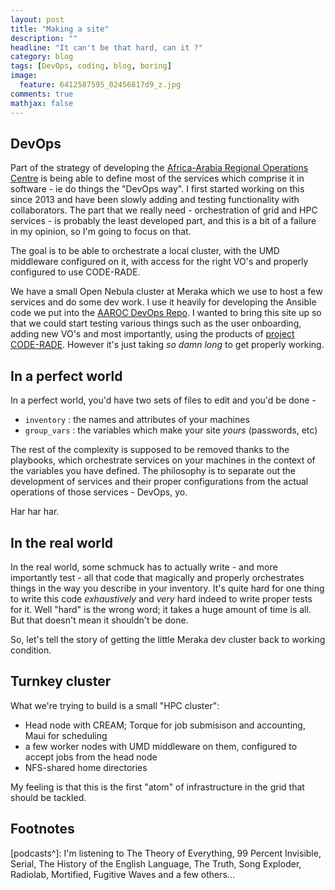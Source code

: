 ```yaml
---
layout: post
title: "Making a site"
description: ""
headline: "It can't be that hard, can it ?"
category: blog
tags: [DevOps, coding, blog, boring]
image:
  feature: 6412587595_02456817d9_z.jpg
comments: true
mathjax: false
---
```


## DevOps

Part of the strategy of developing the
[Africa-Arabia Regional Operations Centre](http://www.africa-grid.org) is being
able to define most of the services which comprise it in software - ie do things
the "DevOps way". I first started working on this since 2013 and have been
slowly adding and testing functionality with collaborators. The part that we
really need - orchestration of grid and HPC services - is probably the least
developed part, and this is a bit of a failure in my opinion, so I'm going to
focus on that.

The goal is to be able to orchestrate a local cluster, with the UMD middleware
configured on it, with access for the right VO's and properly configured to use CODE-RADE.

We have a small Open Nebula cluster at Meraka which we use to host a few
services and do some dev work. I use it heavily for developing the Ansible code
we put into the [AAROC DevOps Repo](https://github.com). I wanted to bring this
site up so that we could start testing various things such as the user
onboarding, adding new VO's and most importantly, using the products of
[project CODE-RADE](http://ci.sagrid.ac.za). However it's just taking _so damn
long_ to get properly working.

## In a perfect world

In a perfect world, you'd have two sets of files to edit and you'd be done -

- `inventory` : the names and attributes of your machines
- `group_vars` : the variables which make your site _yours_ (passwords, etc)

The rest of the complexity is supposed to be removed thanks to the playbooks,
which orchestrate services on your machines in the context of the variables you
have defined. The philosophy is to separate out the development of services and
their proper configurations from the actual operations of those services -
DevOps, yo.

Har har har.

## In the real world

In the real world, some schmuck has to actually write - and more importantly
test - all that code that magically and properly orchestrates things in the way
you describe in your inventory. It's quite hard for one thing to write this code
_exhaustively_ and _very_ hard indeed to write proper tests for it. Well "hard"
is the wrong word; it takes a huge amount of time is all. But that doesn't mean
it shouldn't be done.

So, let's tell the story of getting the little Meraka dev cluster back to
working condition.

## Turnkey cluster

What we're trying to build is a small "HPC cluster":

- Head node with CREAM; Torque for job submisison and accounting, Maui for
  scheduling
- a few worker nodes with UMD middleware on them, configured to accept jobs from
  the head node
- NFS-shared home directories

My feeling is that this is the first "atom" of infrastructure in the grid that should be tackled.

## Footnotes

[podcasts^]: I'm listening to The Theory of Everything, 99 Percent Invisible,
Serial, The History of the English Language, The Truth, Song Exploder, Radiolab,
Mortified, Fugitive Waves and a few others...
